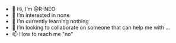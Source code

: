 - 👋 Hi, I’m @R-NEO
- 👀 I’m interested in none
- 🌱 I’m currently learning nothing
- 💞️ I’m looking to collaborate on someone that can help me with ...
- 📫 How to reach me "no"

<!---
R-NEO/R-NEO is a ✨ special ✨ repository because its `README.md` (this file) appears on your GitHub profile.
You can click the Preview link to take a look at your changes.
--->
